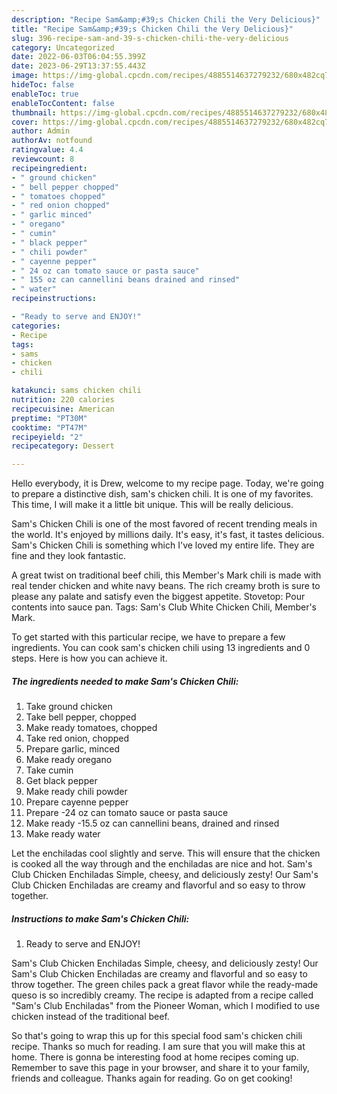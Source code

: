 ```yaml
---
description: "Recipe Sam&amp;#39;s Chicken Chili the Very Delicious}"
title: "Recipe Sam&amp;#39;s Chicken Chili the Very Delicious}"
slug: 396-recipe-sam-and-39-s-chicken-chili-the-very-delicious
category: Uncategorized
date: 2022-06-03T06:04:55.399Z
date: 2023-06-29T13:37:55.443Z
image: https://img-global.cpcdn.com/recipes/4885514637279232/680x482cq70/sams-chicken-chili-recipe-main-photo.jpg
hideToc: false
enableToc: true
enableTocContent: false
thumbnail: https://img-global.cpcdn.com/recipes/4885514637279232/680x482cq70/sams-chicken-chili-recipe-main-photo.jpg
cover: https://img-global.cpcdn.com/recipes/4885514637279232/680x482cq70/sams-chicken-chili-recipe-main-photo.jpg
author: Admin
authorAv: notfound
ratingvalue: 4.4
reviewcount: 8
recipeingredient:
- " ground chicken"
- " bell pepper chopped"
- " tomatoes chopped"
- " red onion chopped"
- " garlic minced"
- " oregano"
- " cumin"
- " black pepper"
- " chili powder"
- " cayenne pepper"
- " 24 oz can tomato sauce or pasta sauce"
- " 155 oz can cannellini beans drained and rinsed"
- " water"
recipeinstructions:

- "Ready to serve and ENJOY!"
categories:
- Recipe
tags:
- sams
- chicken
- chili

katakunci: sams chicken chili 
nutrition: 220 calories
recipecuisine: American
preptime: "PT30M"
cooktime: "PT47M"
recipeyield: "2"
recipecategory: Dessert

---
```



Hello everybody, it is Drew, welcome to my recipe page. Today, we're going to prepare a distinctive dish, sam&#39;s chicken chili. It is one of my favorites. This time, I will make it a little bit unique. This will be really delicious.

Sam&#39;s Chicken Chili is one of the most favored of recent trending meals in the world. It's enjoyed by millions daily. It's easy, it's fast, it tastes delicious. Sam&#39;s Chicken Chili is something which I've loved my entire life. They are fine and they look fantastic.

A great twist on traditional beef chili, this Member&#39;s Mark chili is made with real tender chicken and white navy beans. The rich creamy broth is sure to please any palate and satisfy even the biggest appetite. Stovetop: Pour contents into sauce pan. Tags: Sam&#39;s Club White Chicken Chili, Member&#39;s Mark.


To get started with this particular recipe, we have to prepare a few ingredients. You can cook sam&#39;s chicken chili using 13 ingredients and 0 steps. Here is how you can achieve it.

<!--inarticleads1-->

##### The ingredients needed to make Sam&#39;s Chicken Chili:

1. Take  ground chicken
1. Take  bell pepper, chopped
1. Make ready  tomatoes, chopped
1. Take  red onion, chopped
1. Prepare  garlic, minced
1. Make ready  oregano
1. Take  cumin
1. Get  black pepper
1. Make ready  chili powder
1. Prepare  cayenne pepper
1. Prepare  -24 oz can tomato sauce or pasta sauce
1. Make ready  -15.5 oz can cannellini beans, drained and rinsed
1. Make ready  water


Let the enchiladas cool slightly and serve. This will ensure that the chicken is cooked all the way through and the enchiladas are nice and hot. Sam&#39;s Club Chicken Enchiladas Simple, cheesy, and deliciously zesty! Our Sam&#39;s Club Chicken Enchiladas are creamy and flavorful and so easy to throw together. 

<!--inarticleads2-->

##### Instructions to make Sam&#39;s Chicken Chili:


1. Ready to serve and ENJOY!

Sam&#39;s Club Chicken Enchiladas Simple, cheesy, and deliciously zesty! Our Sam&#39;s Club Chicken Enchiladas are creamy and flavorful and so easy to throw together. The green chiles pack a great flavor while the ready-made queso is so incredibly creamy. The recipe is adapted from a recipe called &#34;Sam&#39;s Club Enchiladas&#34; from the Pioneer Woman, which I modified to use chicken instead of the traditional beef. 

So that's going to wrap this up for this special food sam&#39;s chicken chili recipe. Thanks so much for reading. I am sure that you will make this at home. There is gonna be interesting food at home recipes coming up. Remember to save this page in your browser, and share it to your family, friends and colleague. Thanks again for reading. Go on get cooking!

